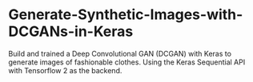 # Generate-Synthetic-Images-with-DCGANs-in-Keras

Build and trained a Deep Convolutional GAN (DCGAN) with Keras to generate images of fashionable clothes. Using the Keras Sequential API with Tensorflow 2 as the backend.
